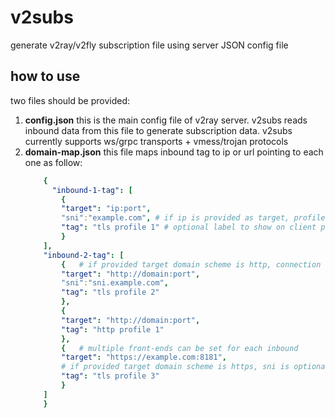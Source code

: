 
# v2subs

generate v2ray/v2fly subscription file using server JSON config file



## how to use

two files should be provided:

 1. **config.json**
	this is the main config file of v2ray server. v2subs reads inbound data from this file to generate subscription data.
	v2subs currently supports ws/grpc transports + vmess/trojan protocols
2. **domain-map.json**
	this file maps inbound tag to ip or url pointing to each one as follow:
	```yaml
		{
		  "inbound-1-tag": [
            {
            "target": "ip:port",
            "sni":"example.com", # if ip is provided as target, profile wouldn't set tls, unless sni provided
            "tag": "tls profile 1" # optional label to show on client profile
            }
        ],
        "inbound-2-tag": [
            {  	# if provided target domain scheme is http, connection wouldn't set tls, unless sni provided
            "target": "http://domain:port",
            "sni":"sni.example.com",
            "tag": "tls profile 2"
            },
            {
            "target": "http://domain:port",
            "tag": "http profile 1"
            },
            { 	# multiple front-ends can be set for each inbound
            "target": "https://example.com:8181",
            # if provided target domain scheme is https, sni is optional
            "tag": "tls profile 3"
            }
        ]
        }
	```
